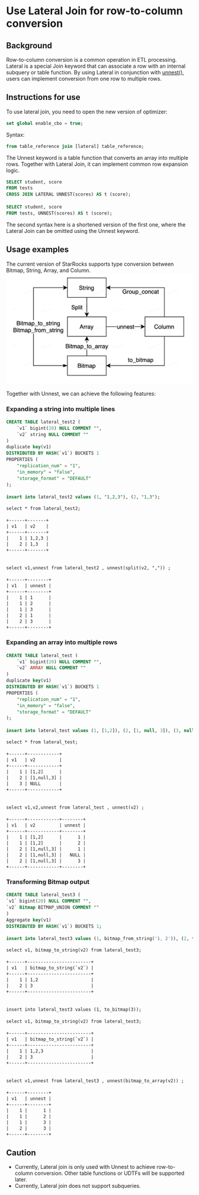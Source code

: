 # Use Lateral Join for row-to-column conversion

## Background

Row-to-column conversion is a common operation in ETL processing. Lateral is a special Join keyword that can associate a row with an internal subquery or table function. By using Lateral in conjunction with [unnest()](../sql-reference/sql-functions/array-functions/unnest.md), users can implement conversion from one row to multiple rows.

## Instructions for use

To use lateral join, you need to open the new version of optimizer:

~~~SQL
set global enable_cbo = true;
~~~

Syntax:

~~~SQL
from table_reference join [lateral] table_reference;
~~~

The Unnest keyword is a table function that converts an array into multiple rows. Together with Lateral Join, it can implement common row expansion logic.

~~~SQL
SELECT student, score
FROM tests
CROSS JOIN LATERAL UNNEST(scores) AS t (score);

SELECT student, score
FROM tests, UNNEST(scores) AS t (score);
~~~

The second syntax here is a shortened version of the first one, where the Lateral Join can be omitted using the Unnest keyword.

## Usage examples

The current version of StarRocks supports  type conversion between Bitmap, String, Array, and Column.
![Some conversions between types in Lateral Join](../assets/lateral_join_type_conversion.png)

Together with Unnest, we can achieve the following features:

### Expanding a string into multiple lines

~~~SQL
CREATE TABLE lateral_test2 (
    `v1` bigint(20) NULL COMMENT "",
    `v2` string NULL COMMENT ""
)
duplicate key(v1)
DISTRIBUTED BY HASH(`v1`) BUCKETS 1
PROPERTIES (
    "replication_num" = "1",
    "in_memory" = "false",
    "storage_format" = "DEFAULT"
);

insert into lateral_test2 values (1, "1,2,3"), (2, "1,3");
~~~

~~~Plain Text
select * from lateral_test2;

+------+-------+
| v1   | v2    |
+------+-------+
|    1 | 1,2,3 |
|    2 | 1,3   |
+------+-------+


select v1,unnest from lateral_test2 , unnest(split(v2, ",")) ;

+------+--------+
| v1   | unnest |
+------+--------+
|    1 | 1      |
|    1 | 2      |
|    1 | 3      |
|    2 | 1      |
|    2 | 3      |
+------+--------+
~~~

### Expanding an array into multiple rows

~~~SQL
CREATE TABLE lateral_test (
    `v1` bigint(20) NULL COMMENT "",
    `v2` ARRAY NULL COMMENT ""
) 
duplicate key(v1)
DISTRIBUTED BY HASH(`v1`) BUCKETS 1
PROPERTIES (
    "replication_num" = "1",
    "in_memory" = "false",
    "storage_format" = "DEFAULT"
);

insert into lateral_test values (1, [1,2]), (2, [1, null, 3]), (3, null);
~~~

~~~Plain Text
select * from lateral_test;

+------+------------+
| v1   | v2         |
+------+------------+
|    1 | [1,2]      |
|    2 | [1,null,3] |
|    3 | NULL       |
+------+------------+


select v1,v2,unnest from lateral_test , unnest(v2) ;

+------+------------+--------+
| v1   | v2         | unnest |
+------+------------+--------+
|    1 | [1,2]      |      1 |
|    1 | [1,2]      |      2 |
|    2 | [1,null,3] |      1 |
|    2 | [1,null,3] |   NULL |
|    2 | [1,null,3] |      3 |
+------+------------+--------+
~~~

### Transforming Bitmap output

~~~SQL
CREATE TABLE lateral_test3 (
`v1` bigint(20) NULL COMMENT "",
`v2` Bitmap BITMAP_UNION COMMENT ""
)
Aggregate key(v1)
DISTRIBUTED BY HASH(`v1`) BUCKETS 1;

insert into lateral_test3 values (1, bitmap_from_string('1, 2')), (2, to_bitmap(3));
~~~

~~~Plain Text
select v1, bitmap_to_string(v2) from lateral_test3;

+------+------------------------+
| v1   | bitmap_to_string(`v2`) |
+------+------------------------+
|    1 | 1,2                    |
|    2 | 3                      |
+------+------------------------+


insert into lateral_test3 values (1, to_bitmap(3));

select v1, bitmap_to_string(v2) from lateral_test3;

+------+------------------------+
| v1   | bitmap_to_string(`v2`) |
+------+------------------------+
|    1 | 1,2,3                  |
|    2 | 3                      |
+------+------------------------+


select v1,unnest from lateral_test3 , unnest(bitmap_to_array(v2)) ;

+------+--------+
| v1   | unnest |
+------+--------+
|    1 |      1 |
|    1 |      2 |
|    1 |      3 |
|    2 |      3 |
+------+--------+
~~~

## Caution

* Currently, Lateral join is only used with Unnest to achieve row-to-column conversion. Other table functions or UDTFs will be supported later.
* Currently, Lateral join does not support subqueries.

